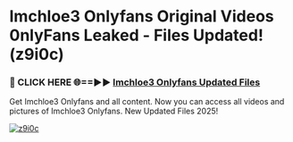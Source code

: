 # Imchloe3 Onlyfans Original Videos 0nlyFans Leaked - Files Updated! (z9i0c)

<h3>🔴 CLICK HERE 🌐==►► <a href="https://tinyurl.com/ehrbuxhb" rel="nofollow">Imchloe3 Onlyfans Updated Files</a></h3>

Get Imchloe3 Onlyfans and all content. Now you can access all videos and pictures of Imchloe3 Onlyfans. New Updated Files 2025!

[![z9i0c](https://i.imgur.com/lVYEuWS.gif)](https://tinyurl.com/ehrbuxhb)
